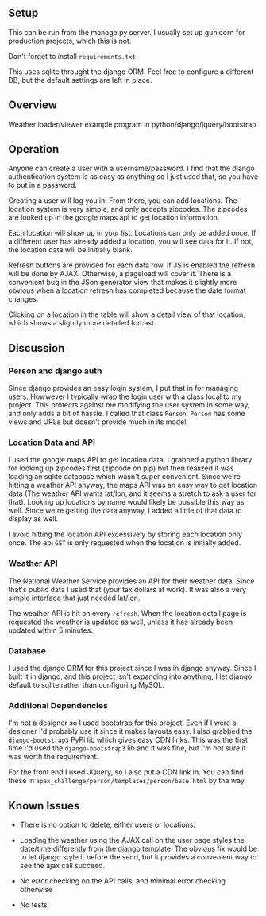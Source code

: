 ## Setup

This can be run from the manage.py server. I usually set up gunicorn for production projects, which this is not.

Don't forget to install `requirements.txt`

This uses sqlite throught the django ORM. Feel free to configure a different DB, but the default settings are left in place.

## Overview

Weather loader/viewer example program in python/django/jquery/bootstrap

## Operation

Anyone can create a user with a username/password. I find that the django authentication system is as easy as anything so I just used that, so you have to put in a password.

Creating a user will log you in. From there, you can add locations. The location system is very simple, and only accepts zipcodes. The zipcodes are looked up in the google maps api to get location information.

Each location will show up in your list. Locations can only be added once. If a different user has already added a location, you will see data for it. If not, the location data will be initially blank.

Refresh buttons are provided for each data row. If JS is enabled the refresh will be done by AJAX. Otherwise, a pageload will cover it. There is a convenient bug in the JSon generator view that makes it slightly more obvious when a location refresh has completed because the date format changes.

Clicking on a location in the table will show a detail view of that location, which shows a slightly more detailed forcast.

## Discussion

### Person and django auth

Since django provides an easy login system, I put that in for managing users. Howwever I typically wrap the login user with a class local to my project. This protects against me modifying the user system in some way, and only adds a bit of hassle. I called that class `Person`. `Person` has some views and URLs but doesn't provide much in its model.

### Location Data and API

I used the google maps API to get location data. I grabbed a python library for looking up zipcodes first (zipcode on pip) but then realized it was loading an sqlite database which wasn't super convenient. Since we're hitting a weather API anyway, the maps API was an easy way to get location data (The weather API wants lat/lon, and it seems a stretch to ask a user for that). Looking up locations by name would likely be possible this way as well. Since we're getting the data anyway, I added a little of that data to display as well.

I avoid hitting the location API excessively by storing each location only once. The api `GET` is only requested when the location is initially added.

### Weather API

The National Weather Service provides an API for their weather data. Since that's public data I used that (your tax dollars at work). It was also a very simple interface that just needed lat/lon.

The weather API is hit on every `refresh`. When the location detail page is requested the weather is updated as well, unless it has already been updated within 5 minutes.

### Database

I used the django ORM for this project since I was in django anyway. Since I built it in django, and this project isn't expanding into anything, I let django default to sqlite rather than configuring MySQL.

### Additional Dependencies

I'm not a designer so I used bootstrap for this project. Even if I were a designer I'd probably use it since it makes layouts easy. I also grabbed the `django-bootstrap3` PyPi lib which gives easy CDN links. This was the first time I'd used the `django-bootstrap3` lib and it was fine, but I'm not sure it was worth the requirement.

For the front end I used JQuery, so I also put a CDN link in. You can find these in `apax_challenge/person/templates/person/base.html` by the way.


## Known Issues

- There is no option to delete, either users or locations.

- Loading the weather using the AJAX call on the user page styles the date/time differently from the django template. The obvious fix would be to let django style it before the send, but it provides a convenient way to see the ajax call succeed.

- No error checking on the API calls, and minimal error checking otherwise

- No tests